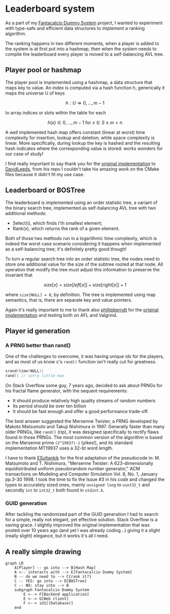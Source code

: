 # Leaderboard system

As a part of my [Fantacalcio Dummy System](https://github.com/AlessVolpe/FantacalcioDummySystem.git)
project, I wanted to experiment with type-safe and efficient data structures
to implement a ranking algorithm.

The ranking happens in two different moments, when a player is added to the
system is at first put into a hashmap, then when the system needs to compile
the leaderboard every player is moved to a self-balancing AVL tree.

## Player pool or hashmap

The player pool is implemented using a hashmap, a data structure that maps
key to value. An index is computed via a hash function h, generically it maps
the universe U of keys

```math
h: U ⇒ {0, ..., m-1}
```

to array indices or slots within
the table for each

```math
h(x) ∈ 0, ..., m-1\text{ for }x ∈ S ∧ m<n
```

A well implemented hash map offers constant (linear at worst) time complexity
for insertion, lookup and deletion; while space complexity is linear. More
specifically, during lookup the key is hashed and the resulting hash indicates
where the corresponding value is stored: works wonders for our case of study!

I find really important to say thank you for the
[original implementation](https://github.com/DavidLeeds/hashmap.git) to
[DavidLeeds](https://github.com/DavidLeeds), from his repo I couldn't take his
amazing work on the CMake files because it didn't fit my use case.

## Leaderboard or BOSTree

The leaderboard is implemented using an order statistic tree,
a variant of the binary search tree, implemented as self-balancing AVL tree
with two additional methods:

- Select(i), which finds i'th smallest element;
- Rank(x), which returns the rank of a given element.

Both of those two methods run in a logarithmic time complexity, which is indeed
the worst case scenario considering it happens when implemented as a
self-balancing tree; it's definitely pretty good though!

To turn a regular search tree into an order statistic tree, the nodes need to
store one additional value for the size of the subtree rooted at that node.
All operation that modify the tree must adjust this information to preserve the
invariant that

```math
size[x] = size[left[x]] + size[right[x]] + 1
```

where ```size[NULL] = 0```, by definition.
The tree is implemented using map semantics, that is, there are separate key
and value pointers.

Again it's really important to me to thank also
[phillipberndt](https://github.com/phillipberndt) for the
[original implementation](https://github.com/phillipberndt/bostree.git) and
testing both on AFL and Valgrind.

## Player id generation

### A PRNG better than rand()

One of the challenges to overcome, it was having unique ids for the players, and as most of us know c's ```rand()``` function isn't really cut for greatness.

```c++
srand(time(NULL))
rand() // sorry little man
```

On Stack Overflow some guy, 7 years ago, decided to ask about PRNGs for his fractal
flame generator, with the sequent requirements:

- It should produce relatively high quality streams of random numbers
- Its period should be over ten billion
- It should be fast enough and offer a good performance trade-off.

The best answer suggested the Mersenne Twister, a PRNG developed by Makoto Matsumoto
and Takuji Nishimura in 1997. Generally faster than many older PRNGs, like ```rand()```
(rip), it was designed specifically to rectify flaws found in those PRNGs.
The most common version of the algorithm is based on the Mersenne prime ```(2^19937)-1```
(yikes!), and its standard implementation MT19937 uses a 32-bt word length.

I have to thank [ESultankik](https://github.com/ESultanik) for the first adaptation of the
pseudocode in: M. Matsumoto and T. Nishimura, "Mersenne Twister: A 623-dimensionally
equidistributed uniform pseudorandom number generator," ACM transactions on Modeling and
Computer Simulation Vol. 8, No. 1, January pp.3-30 1998. I took the time to fix the Issue #3
in his code and changed the types to accurately sized ones, mainly ```unsigned long``` to
```uint32_t``` and secondly ```int``` to ```int32_t``` both found in ```stdint.h```.

### GUID generation

After tackling the randomized part of the GUID generation I had to search for a simple, really
not elegant, yet effective solution. Stack Overflow is a saving grace. I slightly improved the
original implementation that was posted over 10 years ago (and yet I was already coding...)
giving it a slight (really slight) elegance, but it works it's all I need.

## A really simple drawing

```mermaid
graph LR
    A[Player] -- go into --> B[Hash Map]
    A <-- interacts with --> E[Fantacalcio Dummy System]
    B -- do we need to --> C{rank it?}
    C -- YES: go into --> D[BOSTree]
    C -- NO: stay into --> B
    subgraph Fantacalcio Dummy System
        E <--> F[Backend application]
        E <--> G[Web client]
        F <--> id1[(Database)]
    end
```
